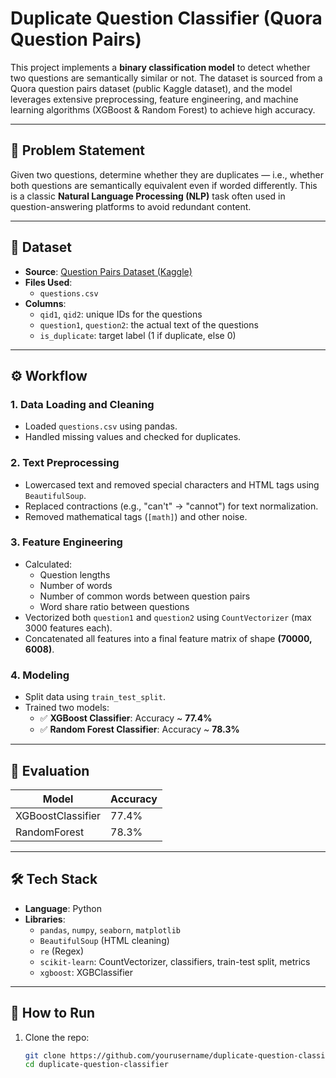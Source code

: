 # Duplicate Question Classifier (Quora Question Pairs)

This project implements a **binary classification model** to detect whether two questions are semantically similar or not. The dataset is sourced from a Quora question pairs dataset (public Kaggle dataset), and the model leverages extensive preprocessing, feature engineering, and machine learning algorithms (XGBoost & Random Forest) to achieve high accuracy.

---

## 📌 Problem Statement

Given two questions, determine whether they are duplicates — i.e., whether both questions are semantically equivalent even if worded differently. This is a classic **Natural Language Processing (NLP)** task often used in question-answering platforms to avoid redundant content.

---

## 📁 Dataset

- **Source**: [Question Pairs Dataset (Kaggle)](https://www.kaggle.com/datasets)
- **Files Used**:
  - `questions.csv`
- **Columns**:
  - `qid1`, `qid2`: unique IDs for the questions
  - `question1`, `question2`: the actual text of the questions
  - `is_duplicate`: target label (1 if duplicate, else 0)

---

## ⚙️ Workflow

### 1. Data Loading and Cleaning
- Loaded `questions.csv` using pandas.
- Handled missing values and checked for duplicates.

### 2. Text Preprocessing
- Lowercased text and removed special characters and HTML tags using `BeautifulSoup`.
- Replaced contractions (e.g., "can't" → "cannot") for text normalization.
- Removed mathematical tags (`[math]`) and other noise.

### 3. Feature Engineering
- Calculated:
  - Question lengths
  - Number of words
  - Number of common words between question pairs
  - Word share ratio between questions
- Vectorized both `question1` and `question2` using `CountVectorizer` (max 3000 features each).
- Concatenated all features into a final feature matrix of shape **(70000, 6008)**.

### 4. Modeling
- Split data using `train_test_split`.
- Trained two models:
  - ✅ **XGBoost Classifier**: Accuracy ~ **77.4%**
  - ✅ **Random Forest Classifier**: Accuracy ~ **78.3%**

---

## 🧪 Evaluation

| Model              | Accuracy  |
|-------------------|-----------|
| XGBoostClassifier | 77.4%     |
| RandomForest      | 78.3%     |

---

## 🛠️ Tech Stack

- **Language**: Python
- **Libraries**:
  - `pandas`, `numpy`, `seaborn`, `matplotlib`
  - `BeautifulSoup` (HTML cleaning)
  - `re` (Regex)
  - `scikit-learn`: CountVectorizer, classifiers, train-test split, metrics
  - `xgboost`: XGBClassifier

---

## 🚀 How to Run

1. Clone the repo:
   ```bash
   git clone https://github.com/yourusername/duplicate-question-classifier.git
   cd duplicate-question-classifier
